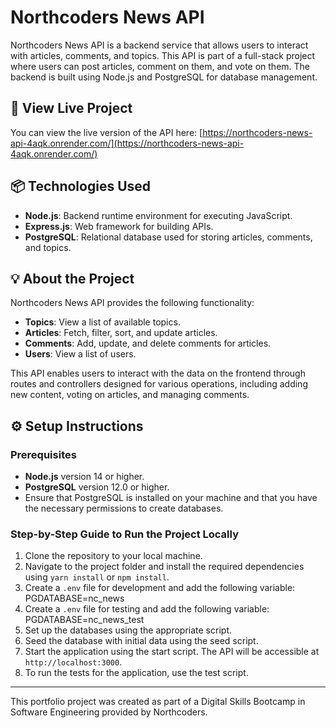 # Northcoders News API

Northcoders News API is a backend service that allows users to interact with articles, comments, and topics. This API is part of a full-stack project where users can post articles, comment on them, and vote on them. The backend is built using Node.js and PostgreSQL for database management.

## 🔗 View Live Project

You can view the live version of the API here: [https://northcoders-news-api-4aqk.onrender.com/](https://northcoders-news-api-4aqk.onrender.com/)

## 📦 Technologies Used

- **Node.js**: Backend runtime environment for executing JavaScript.
- **Express.js**: Web framework for building APIs.
- **PostgreSQL**: Relational database used for storing articles, comments, and topics.

## 💡 About the Project

Northcoders News API provides the following functionality:

- **Topics**: View a list of available topics.
- **Articles**: Fetch, filter, sort, and update articles.
- **Comments**: Add, update, and delete comments for articles.
- **Users**: View a list of users.

This API enables users to interact with the data on the frontend through routes and controllers designed for various operations, including adding new content, voting on articles, and managing comments.

## ⚙️ Setup Instructions

### Prerequisites

- **Node.js** version 14 or higher.
- **PostgreSQL** version 12.0 or higher.
- Ensure that PostgreSQL is installed on your machine and that you have the necessary permissions to create databases.

### Step-by-Step Guide to Run the Project Locally

1. Clone the repository to your local machine.
2. Navigate to the project folder and install the required dependencies using `yarn install` or `npm install`.
3. Create a `.env` file for development and add the following variable:
   PGDATABASE=nc_news
4. Create a `.env` file for testing and add the following variable:
   PGDATABASE=nc_news_test
5. Set up the databases using the appropriate script.
6. Seed the database with initial data using the seed script.
7. Start the application using the start script. The API will be accessible at `http://localhost:3000`.
8. To run the tests for the application, use the test script.

---

This portfolio project was created as part of a Digital Skills Bootcamp in Software Engineering provided by Northcoders.
